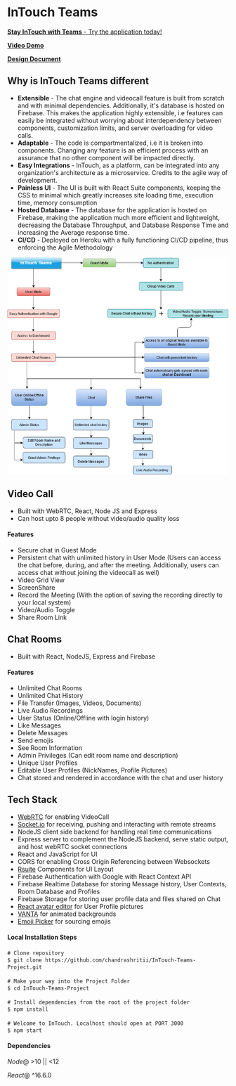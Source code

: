 
# InTouch Teams

[**Stay InTouch with Teams** - Try the application today!](https://intouch-videocall.herokuapp.com/)

[**Video Demo**](https://youtu.be/oWEpEadlcWU)

[**Design Document**](https://github.com/chandrashritii/InTouch-Teams-Project/wiki)

## Why is InTouch Teams different

- **Extensible** - The chat engine and videocall feature is built from scratch and with minimal dependencies. Additionally, it's database is hosted on Firebase. This makes the application highly extensible, i.e features can easily be integrated without worrying about interdependency between components, customization limits, and server overloading for video calls.
- **Adaptable** - The code is compartmentalized, i.e it is broken into components. Changing any feature is an efficient process with an assurance that no other component will be impacted directly.
- **Easy Integrations** - InTouch, as a platform, can be integrated into any organization's architecture as a microservice. Credits to the agile way of development.
- **Painless UI** - The UI is built with React Suite components, keeping the CSS to minimal which greatly increases site loading time, execution time, memory consumption
- **Hosted Database** - The database for the application is hosted on Firebase, making the application much more efficient and lightweight, decreasing the Database Throughput, and Database Response Time and increasing the Average response time.
- **CI/CD** - Deployed on Heroku with a fully functioning CI/CD pipeline, thus enforcing the Agile Methodology

![User Flow](./assets/userflow-intouch.png)

## Video Call 
- Built with WebRTC, React, Node JS and Express
- Can host upto 8 people without video/audio quality loss

#### Features

- Secure chat in Guest Mode
- Persistent chat with unlimited history in User Mode (Users can access the chat before, during, and after the meeting. Additionally, users can access chat without joining the videocall as well)
- Video Grid View
- ScreenShare
- Record the Meeting (With the option of saving the recording directly to your local system)
- Video/Audio Toggle
- Share Room Link

## Chat Rooms
- Built with React, NodeJS, Express and Firebase

#### Features
- Unlimited Chat Rooms
- Unlimited Chat History
- File Transfer (Images, Videos, Documents) 
- Live Audio Recordings
- User Status (Online/Offline with login history)
- Like Messages
- Delete Messages
- Send emojis
- See Room Information
- Admin Privileges (Can edit room name and description)
- Unique User Profiles
- Editable User Profiles (NickNames, Profile Pictures)
- Chat stored and rendered in accordance with the chat and user history

## Tech Stack

- [WebRTC](https://webrtc.org/) for enabling VideoCall
- [Socket.io](https://socket.io/) for receiving, pushing and interacting with remote streams
- NodeJS client side backend for handling real time communications
- Express server to complement the NodeJS backend, serve static output, and host webRTC socket connections
- React and JavaScript for UI
- CORS for enabling Cross Origin Referencing between Websockets
- [Rsuite](https://rsuitejs.com/) Components for UI Layout
- Firebase Authentication with Google with React Context API
- Firebase Realtime Database for storing Message history, User Contexts, Room Database and Profiles
- Firebase Storage for storing user profile data and files shared on Chat 
- [React avatar editor](https://www.npmjs.com/package/react-avatar-editor) for User Profile pictures
- [VANTA](https://github.com/tengbao/vanta) for animated backgrounds
- [Emoji Picker](https://www.npmjs.com/package/emoji-picker-element) for sourcing emojis

#### Local Installation Steps

```
# Clone repository
$ git clone https://github.com/chandrashritii/InTouch-Teams-Project.git

# Make your way into the Project Folder
$ cd InTouch-Teams-Project

# Install dependencies from the root of the project folder
$ npm install

# Welcome to InTouch. Localhost should open at PORT 3000
$ npm start
```

#### Dependencies

*Node*@ >10 || <12

*React*@ ^16.6.0
